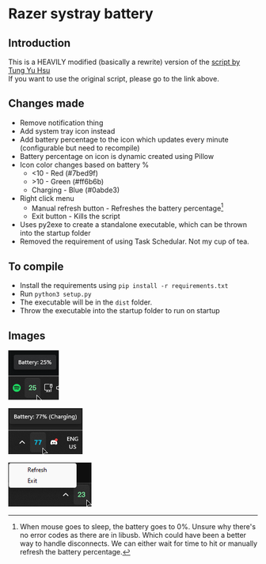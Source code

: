 # Razer systray battery

## Introduction

This is a HEAVILY modified (basically a rewrite) version of the [script by Tung Yu Hsu](https://github.com/hsutungyu/razer-mouse-battery-windows)  
If you want to use the original script, please go to the link above.

## Changes made

- Remove notification thing
- Add system tray icon instead
- Add battery percentage to the icon which updates every minute (configurable but need to recompile)
- Battery percentage on icon is dynamic created using Pillow
- Icon color changes based on battery %
  - <10 - Red (#7bed9f)
  - \>10 - Green (#ff6b6b)
  - Charging - Blue (#0abde3)
- Right click menu
  - Manual refresh button - Refreshes the battery percentage[^1]
  - Exit button - Kills the script
- Uses py2exe to create a standalone executable, which can be thrown into the startup folder
- Removed the requirement of using Task Schedular. Not my cup of tea.

## To compile

- Install the requirements using `pip install -r requirements.txt`
- Run `python3 setup.py`
- The executable will be in the `dist` folder.
- Throw the executable into the startup folder to run on startup


## Images

![Tray](./images/title-tray.png)

![Charging](./images/charging.png)

![Menu](./images/menu.png)


[^1]: When mouse goes to sleep, the battery goes to 0%. Unsure why there's no error codes as there are in libusb. Which could have been a better way to handle disconnects. We can either wait for time to hit or manually refresh the battery percentage.




